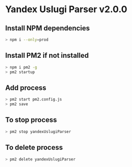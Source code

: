 # Yandex Uslugi Parser v2.0.0

## Install NPM dependencies

```bash
> npm i --only=prod
```

## Install PM2 if not installed

```bash
> npm i pm2 -g
> pm2 startup
```

## Add process
```bash
> pm2 start pm2.config.js
> pm2 save
```

## To stop process

```bash
> pm2 stop yandexUslugiParser
```

## To delete process

```bash
> pm2 delete yandexUslugiParser
```
